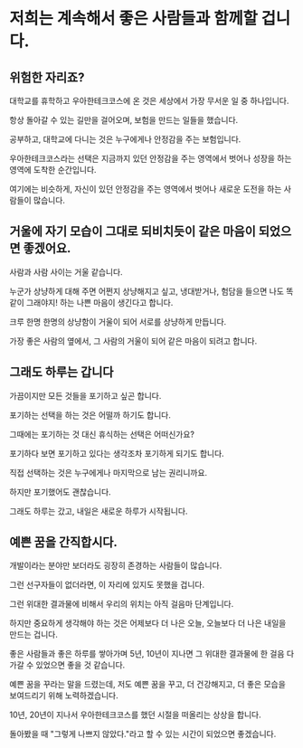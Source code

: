 # 저희는 계속해서 좋은 사람들과 함께할 겁니다.

## 위험한 자리죠?

대학교를 휴학하고 우아한테크코스에 온 것은 세상에서 가장 무서운 일 중 하나입니다.  

항상 돌아갈 수 있는 길만을 걸어오며, 보험을 만드는 일들을 했습니다.  

공부하고, 대학교에 다니는 것은 누구에게나 안정감을 주는 보험입니다.  

우아한테크코스라는 선택은 지금까지 있던 안정감을 주는 영역에서 벗어나 성장을 하는 영역에 도착한 순간입니다.  

여기에는 비슷하게, 자신이 있던 안정감을 주는 영역에서 벗어나 새로운 도전을 하는 사람들이 많습니다.  

## 거울에 자기 모습이 그대로 되비치듯이 같은 마음이 되었으면 좋겠어요.  

사람과 사람 사이는 거울 같습니다.  

누군가 상냥하게 대해 주면 어쩐지 상냥해지고 싶고, 냉대받거나, 험담을 들으면 나도 똑같이 그래야지! 하는 나쁜 마음이 생긴다고 합니다.  

크루 한명 한명의 상냥함이 거울이 되어 서로를 상냥하게 만듭니다.   

가장 좋은 사람의 옆에서, 그 사람의 거울이 되어 같은 마음이 되려고 합니다.  

## 그래도 하루는 갑니다  

가끔이지만 모든 것들을 포기하고 싶곤 합니다.  

포기하는 선택을 하는 것은 어떨까 하기도 합니다.  

그때에는 포기하는 것 대신 휴식하는 선택은 어떠신가요?  

포기하다 보면 포기하고 있다는 생각조차 포기하게 되기도 합니다.  

직접 선택하는 것은 누구에게나 마지막으로 남는 권리니까요.  

하지만 포기했어도 괜찮습니다.  

그래도 하루는 갔고, 내일은 새로운 하루가 시작됩니다.  

## 예쁜 꿈을 간직합시다.  

개발이라는 분야만 보더라도 굉장히 존경하는 사람들이 많습니다.  

그런 선구자들이 없더라면, 이 자리에 있지도 못했을 겁니다.  

그런 위대한 결과물에 비해서 우리의 위치는 아직 걸음마 단계입니다.  

하지만 중요하게 생각해야 하는 것은 어제보다 더 나은 오늘, 오늘보다 더 나은 내일을 만드는 겁니다.  

좋은 사람들과 좋은 하루를 쌓아가며 5년, 10년이 지나면 그 위대한 결과물에 한 걸음 다가갈 수 있었으면 좋을 것 같습니다.  

예쁜 꿈을 꾸라는 말을 드렸는데, 저도 예쁜 꿈을 꾸고, 더 건강해지고, 더 좋은 모습을 보여드리기 위해 노력하겠습니다.  

10년, 20년이 지나서 우아한테크코스를 했던 시절을 떠올리는 상상을 합니다.  

돌아봤을 때 "그렇게 나쁘지 않았다."라고 할 수 있는 시간이 되었으면 좋겠습니다.   

